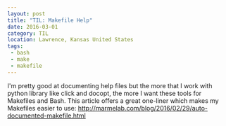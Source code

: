 ```yaml
---
layout: post
title: "TIL: Makefile Help"
date: 2016-03-01
category: TIL
location: Lawrence, Kansas United States
tags:
 - bash
 - make
 - makefile
---
```


I'm pretty good at documenting help files but the more that I work with python library like click and docopt, the more I want these tools for Makefiles and Bash. This article offers a great one-liner which makes my Makefiles easier to use: http://marmelab.com/blog/2016/02/29/auto-documented-makefile.html
